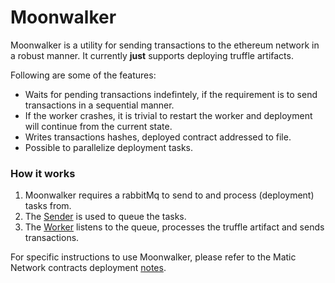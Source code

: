 # Moonwalker

Moonwalker is a utility for sending transactions to the ethereum network in a robust manner. It currently **just** supports deploying truffle artifacts.

Following are some of the features:
- Waits for pending transactions indefintely, if the requirement is to send transactions in a sequential manner.
- If the worker crashes, it is trivial to restart the worker and deployment will continue from the current state.
- Writes transactions hashes, deployed contract addressed to file.
- Possible to parallelize deployment tasks.

### How it works
1. Moonwalker requires a rabbitMq to send to and process (deployment) tasks from.
2. The [Sender](./src/Sender.ts) is used to queue the tasks.
3. The [Worker](./src/Worker.ts) listens to the queue, processes the truffle artifact and sends transactions.

For specific instructions to use Moonwalker, please refer to the Matic Network contracts deployment [notes](https://github.com/maticnetwork/contracts/tree/release-betaV2/moonwalker-migrations).
